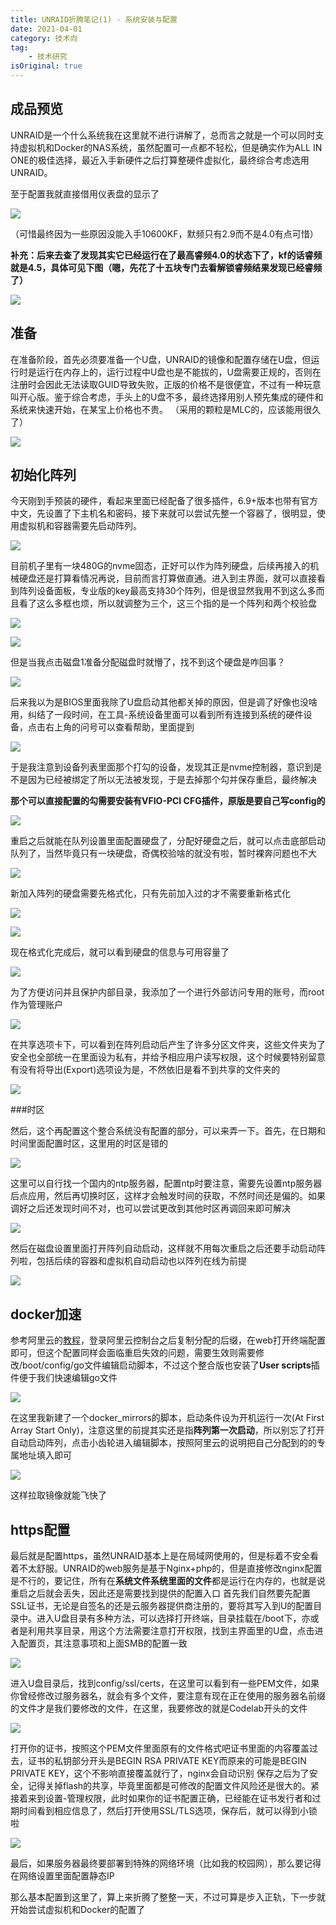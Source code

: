 ```yaml
---
title: UNRAID折腾笔记(1) - 系统安装与配置
date: 2021-04-01
category: 技术向
tag:
    - 技术研究
isOriginal: true
---
```


## 成品预览

UNRAID是一个什么系统我在这里就不进行讲解了，总而言之就是一个可以同时支持虚拟机和Docker的NAS系统，虽然配置可一点都不轻松，但是确实作为ALL IN ONE的极佳选择，最近入手新硬件之后打算整硬件虚拟化，最终综合考虑选用UNRAID。

<!-- more -->

至于配置我就直接借用仪表盘的显示了

![](https://i.focotx.net/blog/2021/04/2021-04-02-002405.png)

（可惜最终因为一些原因没能入手10600KF，默频只有2.9而不是4.0有点可惜）

**补充：后来去查了发现其实它已经运行在了最高睿频4.0的状态下了，kf的话睿频就是4.5，具体可见下图（嗯，先花了十五块专门去看解锁睿频结果发现已经睿频了）**

![](https://i.focotx.net/blog/2021/04/2021-04-06-083248.png)

## 准备

在准备阶段，首先必须要准备一个U盘，UNRAID的镜像和配置存储在U盘，但运行时是运行在内存上的，运行过程中U盘也是不能拔的，U盘需要正规的，否则在注册时会因此无法读取GUID导致失败，正版的价格不是很便宜，不过有一种玩意叫开心版。鉴于综合考虑，手头上的U盘不多，最终选择用别人预先集成的硬件和系统来快速开始，在某宝上价格也不贵。 （采用的颗粒是MLC的，应该能用很久了）

![](https://i.focotx.net/blog/2021/04/20210402002929.jpg)

## 初始化阵列

今天刚到手预装的硬件，看起来里面已经配备了很多插件，6.9+版本也带有官方中文，先设置了下主机名和密码，接下来就可以尝试先整一个容器了，很明显，使用虚拟机和容器需要先启动阵列。 

![](https://i.focotx.net/blog/2021/04/2021-04-01-111014.png)

目前机子里有一块480G的nvme固态，正好可以作为阵列硬盘，后续再接入的机械硬盘还是打算看情况再说，目前而言打算做直通。进入到主界面，就可以直接看到阵列设备面板，专业版的key最高支持30个阵列，但是很显然我用不到这么多而且看了这么多框也烦，所以就调整为三个，这三个指的是一个阵列和两个校验盘

![](https://i.focotx.net/blog/2021/04/2021-04-01-111310.png)

![](https://i.focotx.net/blog/2021/04/2021-04-01-111418.png)

但是当我点击磁盘1准备分配磁盘时就懵了，找不到这个硬盘是咋回事？ 

![](https://i.focotx.net/blog/2021/04/2021-04-01-111515.png)

后来我以为是BIOS里面我除了U盘启动其他都关掉的原因，但是调了好像也没啥用，纠结了一段时间，在工具-系统设备里面可以看到所有连接到系统的硬件设备，点击右上角的问号可以查看帮助，里面提到

![](https://i.focotx.net/blog/2021/04/2021-04-01-111710.png)

于是我注意到设备列表里面那个打勾的设备，发现其正是nvme控制器，意识到是不是因为已经被绑定了所以无法被发现，于是去掉那个勾并保存重启，最终解决

**那个可以直接配置的勾需要安装有VFIO-PCI CFG插件，原版是要自己写config的**

![](https://i.focotx.net/blog/2021/04/2021-04-01-111752.png)

重启之后就能在队列设置里面配置硬盘了，分配好硬盘之后，就可以点击底部启动队列了，当然毕竟只有一块硬盘，奇偶校验啥的就没有啦，暂时裸奔问题也不大

![](https://i.focotx.net/blog/2021/04/2021-04-01-112702.png)

新加入阵列的硬盘需要先格式化，只有先前加入过的才不需要重新格式化

![](https://i.focotx.net/blog/2021/04/2021-04-01-112909.png)

![](https://i.focotx.net/blog/2021/04/2021-04-01-112924.png)

现在格式化完成后，就可以看到硬盘的信息与可用容量了

![](https://i.focotx.net/blog/2021/04/2021-04-01-113627.png)

为了方便访问并且保护内部目录，我添加了一个进行外部访问专用的账号，而root作为管理账户

![](https://i.focotx.net/blog/2021/04/2021-04-01-113934.png)

在共享选项卡下，可以看到在阵列启动后产生了许多分区文件夹，这些文件夹为了安全也全部统一在里面设为私有，并给予相应用户读写权限，这个时候要特别留意有没有将导出(Export)选项设为是，不然依旧是看不到共享的文件夹的

![](https://i.focotx.net/blog/2021/04/2021-04-01-114155.png)

###时区

然后，这个再配置这个整合系统没有配置的部分，可以来弄一下。首先，在日期和时间里面配置时区，这里用的时区是错的

![](https://i.focotx.net/blog/2021/04/2021-04-01-151521.png)

这里可以自行找一个国内的ntp服务器，配置ntp时要注意，需要先设置ntp服务器后点应用，然后再切换时区，这样才会触发时间的获取，不然时间还是偏的。如果调好之后还发现时间不对，也可以尝试更改到其他时区再调回来即可解决

![](https://i.focotx.net/blog/2021/04/2021-04-01-151854.png)

然后在磁盘设置里面打开阵列自动启动，这样就不用每次重启之后还要手动启动阵列啦，包括后续的容器和虚拟机自动启动也以阵列在线为前提

![](https://i.focotx.net/blog/2021/04/2021-04-01-152355.png)

## docker加速

参考阿里云的[教程](https://help.aliyun.com/document_detail/60750.html)，登录阿里云控制台之后复制分配的后缀，在web打开终端配置即可，但这个配置同样会面临重启失效的问题，需要生效则需要修改/boot/config/go文件编辑启动脚本，不过这个整合版也安装了**User scripts**插件便于我们快速编辑go文件

![](https://i.focotx.net/blog/2021/04/2021-04-01-235940.png)

在这里我新建了一个docker_mirrors的脚本，启动条件设为开机运行一次(At First Array Start Only)，注意这里的前提其实还是指**阵列第一次启动**，所以别忘了打开自动启动阵列，点击小齿轮进入编辑脚本，按照阿里云的说明把自己分配到的的专属地址填入即可

![](https://i.focotx.net/blog/2021/04/2021-04-02-000413.png)

这样拉取镜像就能飞快了

## https配置

最后就是配置https，虽然UNRAID基本上是在局域网使用的，但是标着不安全看着不太舒服。UNRAID的web服务是基于Nginx+php的，但是直接修改nginx配置是不行的，要记住，所有在**系统文件系统里面的文件**都是运行在内存的，也就是说重启之后就会丢失，因此还是需要找到提供的配置入口 首先我们自然要先配置SSL证书，无论是自签名的还是云服务器提供商注册的，要将其写入到U的配置目录中。进入U盘目录有多种方法，可以选择打开终端，目录挂载在/boot下，亦或者是利用共享目录，用这个方法需要注意打开权限，找到主界面里的U盘，点击进入配置页，其注意事项和上面SMB的配置一致

![](https://i.focotx.net/blog/2021/04/2021-04-02-001037.png)

进入U盘目录后，找到config/ssl/certs，在这里可以看到有一些PEM文件，如果你曾经修改过服务器名，就会有多个文件，要注意有现在正在使用的服务器名前缀的文件才是我们要修改的文件，在这里，我要修改的就是Codelab开头的文件

![](https://i.focotx.net/blog/2021/04/2021-04-02-001526.png)

打开你的证书，按照这个PEM文件里面原有的文件格式吧证书里面的内容覆盖过去，证书的私钥部分开头是BEGIN RSA PRIVATE KEY而原来的可能是BEGIN PRIVATE KEY，这个不影响直接覆盖就行了，nginx会自动识别 保存之后为了安全，记得关掉flash的共享，毕竟里面都是可修改的配置文件风险还是很大的。紧接着来到设置-管理权限，此时如果你的证书配置正确，已经能在证书发行者和过期时间看到相应信息了，然后打开使用SSL/TLS选项，保存后，就可以得到小锁啦

![](https://i.focotx.net/blog/2021/04/2021-04-02-002020.png)

最后，如果服务器最终要部署到特殊的网络环境（比如我的校园网），那么要记得在网络设置里面配置静态IP

那么基本配置到这里了，算上来折腾了整整一天，不过可算是步入正轨，下一步就开始尝试虚拟机和Docker的配置了